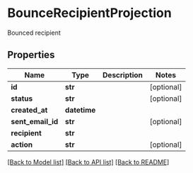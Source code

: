 # BounceRecipientProjection

Bounced recipient
## Properties
Name | Type | Description | Notes
------------ | ------------- | ------------- | -------------
**id** | **str** |  | [optional] 
**status** | **str** |  | [optional] 
**created_at** | **datetime** |  | 
**sent_email_id** | **str** |  | [optional] 
**recipient** | **str** |  | 
**action** | **str** |  | [optional] 

[[Back to Model list]](../README#documentation-for-models) [[Back to API list]](../README#documentation-for-api-endpoints) [[Back to README]](../README)


